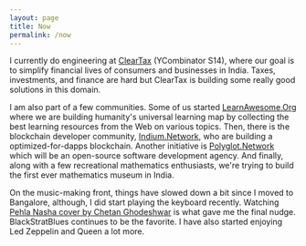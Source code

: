 ```yaml
---
layout: page
title: Now
permalink: /now
---
```


I currently do engineering at [ClearTax](https://cleartax.in/) (YCombinator S14), where our goal is to simplify financial lives of consumers and businesses in India. Taxes, investments, and finance are hard but ClearTax is building some really good solutions in this domain.

I am also part of a few communities. Some of us started [LearnAwesome.Org](https://learnawesome.org/) where we are building humanity's universal learning map by collecting the best learning resources from the Web on various topics. Then, there is the blockchain developer community, [Indium.Network](https://indium.network/), who are building a optimized-for-dapps blockchain. Another initiative is [Polyglot.Network](https://polyglot.network) which will be an open-source software development agency. And finally, along with a few recreational mathematics enthusiasts, we're trying to build the first ever mathematics museum in India.

On the music-making front, things have slowed down a bit since I moved to Bangalore, although, I did start playing the keyboard recently. Watching [Pehla Nasha cover by Chetan Ghodeshwar](https://www.youtube.com/watch?v=xlqXsIY9Sp0) is what gave me the final nudge. BlackStratBlues continues to be the favorite. I have also started enjoying Led Zeppelin and Queen a lot more.